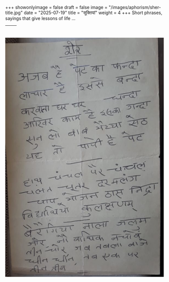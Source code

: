 +++
showonlyimage = false
draft = false
image = "/images/aphorism/sher-title.jpg"
date = "2025-07-19"
title = "सूक्तियां"
weight = 4
+++
Short phrases, sayings that give lessons of life ...
<!--more-->
&nbsp; | &nbsp;
| -----------------|---------------- |
![Aphorism](/images/aphorism/sher.jpg "Aphorism")